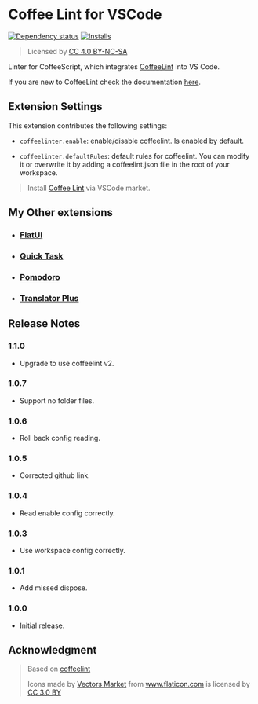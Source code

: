 # Coffee Lint for VSCode

[![Dependency status](https://david-dm.org/lkytal/coffeelinter.svg?style=flat-square)](https://david-dm.org/lkytal/coffeelinter.svg?style=flat-square)
<a href="https://marketplace.visualstudio.com/items?itemName=lkytal.coffeelinter"><img src="https://vsmarketplacebadge.apphb.com/installs/lkytal.coffeelinter.svg?style=flat-square" alt="Installs"></a>

> Licensed by <a href="https://creativecommons.org/licenses/by-nc-sa/4.0/" title="Creative Commons BY-NC-SA 4.0" target="_blank">CC 4.0 BY-NC-SA</a>

Linter for CoffeeScript, which integrates [CoffeeLint](http://www.coffeelint.org/) into VS Code.

If you are new to CoffeeLint check the documentation [here](http://coffeelint.org/).

## Extension Settings

This extension contributes the following settings:

- `coffeelinter.enable`: enable/disable coffeelint. Is enabled by default.

- `coffeelinter.defaultRules`: default rules for coffeelint. You can modify it or overwrite it by adding a coffeelint.json file in the root of your workspace.

> Install [Coffee Lint](https://marketplace.visualstudio.com/items?itemName=lkytal.coffeelinter) via VSCode market.

## My Other extensions

- ### [FlatUI](https://marketplace.visualstudio.com/items?itemName=lkytal.FlatUI)
- ### [Quick Task](https://marketplace.visualstudio.com/items?itemName=lkytal.quicktask)
- ### [Pomodoro](https://marketplace.visualstudio.com/items?itemName=lkytal.pomodoro)
- ### [Translator Plus](https://marketplace.visualstudio.com/items?itemName=lkytal.translatorplus)

## Release Notes

### 1.1.0

- Upgrade to use coffeelint v2.

### 1.0.7

- Support no folder files.

### 1.0.6

- Roll back config reading.

### 1.0.5

- Corrected github link.

### 1.0.4

- Read enable config correctly.

### 1.0.3

- Use workspace config correctly.

### 1.0.1

- Add missed dispose.

### 1.0.0

- Initial release.

## Acknowledgment

> Based on [coffeelint](https://marketplace.visualstudio.com/items?itemName=slb235.vscode-coffeelint)
> <div>Icons made by <a href="https://www.flaticon.com/authors/vectors-market" title="Vectors Market">Vectors Market</a> from <a href="https://www.flaticon.com" title="Flaticon">www.flaticon.com</a> is licensed by <a href="https://creativecommons.org/licenses/by/3.0/" title="Creative Commons BY 3.0" target="_blank">CC 3.0 BY</a></div>
